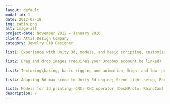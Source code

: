 ```yaml
---
layout: default
modal-id: 1
date: 2012-07-18
img: cabin.png
alt: image-alt
project-date: November 2012 — January 2016
client: Attis Design Company
category: Jewelry CAD Designer

list1: Experience with Unity 3d, models, and basic scripting, customizing plugins for interactive demonstrations.

list2: Drag and drop images (requires your Dropbox account be linked)

list3: Texturing\baking, basic rigging and animation, high- and low- poly modeling; NURBS/poly modeling.

list4: Adapting 3d max scene to Unity 3d engine; Scene light setup, Photoshop render post-editing. 

list5: Models for 3d printing; CNC; CNC operator (DeskProto, RhinoCam). www.deviantart.com/vaderetrosatan
description: /
---
```

